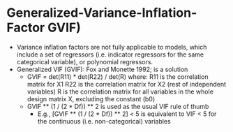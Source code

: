 # Generalized-Variance-Inflation-Factor GVIF)
- Variance inflation factors are not fully applicable to models, which include a set of regressors (i.e. indicator regressors for the same categorical variable), or polynomial regressors.
- Generalized VIF (GVIF): Fox and Monette 1992; is a solution
    - GVIF = det(R11) * det(R22) / det(R)
        where:
            R11 is the correlation matrix for X1
            R22 is the correlation matrix for X2 (rest of independent variables)
            R   is the correlation matrix for all variables in the whole design matrix X, excluding the constant (b0)
    - GVIF ** (1 / (2 * Df)) ** 2 is used as the usual VIF rule of thumb
        - E.g., [GVIF ** (1 / (2 * Df)) ** 2] < 5 is equivalent to VIF < 5 for the continuous (i.e. non-categorical) variables
